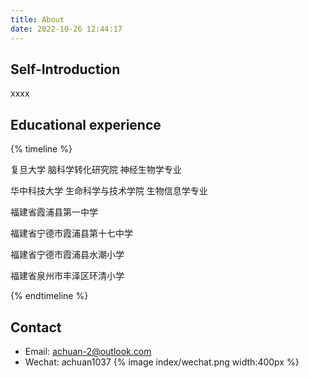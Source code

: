 ```yaml
---
title: About
date: 2022-10-26 12:44:17
---
```


## Self-Introduction

xxxx

## Educational experience
{% timeline %}
<!-- node 2022年9月-Now -->
复旦大学 脑科学转化研究院 神经生物学专业
<!-- node 2018年9月-2022年6月 -->
华中科技大学 生命科学与技术学院 生物信息学专业
<!-- node 2015年9月-2018年6月 -->
福建省霞浦县第一中学
<!-- node 2012年9月-2015年6月 -->
福建省宁德市霞浦县第十七中学
<!-- node 2009年9月-2012年6月 -->
福建省宁德市霞浦县水潮小学
<!-- node 2007年9月-2009年6月 -->
福建省泉州市丰泽区环清小学

{% endtimeline %}

## Contact

- Email: achuan-2@outlook.com
- Wechat: achuan1037
  {% image index/wechat.png width:400px %}


